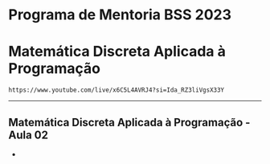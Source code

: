 # Programa de Mentoria BSS 2023
# Matemática Discreta Aplicada à Programação

```https://www.youtube.com/live/x6C5L4AVRJ4?si=Ida_RZ3liVgsX33Y```

___

## Matemática Discreta Aplicada à Programação - Aula 02

- 
